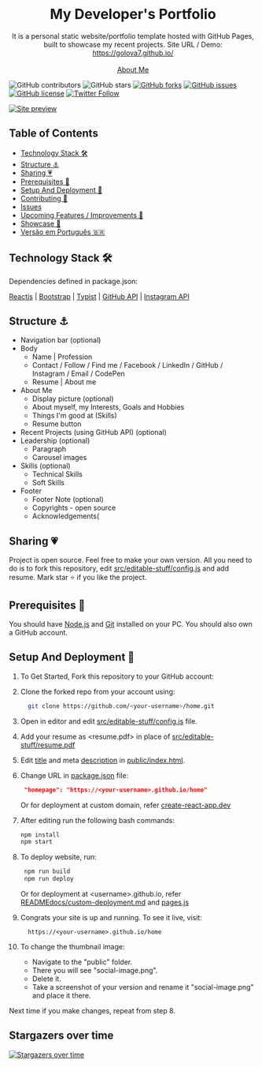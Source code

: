 <!-- PROJECT LOGO -->
<br />
<p align="center">
  <h1 align="center">My Developer's Portfolio</h1>

  <p align="center">
    It is a personal static website/portfolio template hosted with GitHub Pages, built to showcase my recent projects. Site URL / Demo: 
    <a href="https://golova7.github.io/">https://golova7.github.io/</a>
    <br />
    <br />
    <a href="https://golova7.github.io/">About Me</a>
  </p>
</p>

![GitHub contributors](https://img.shields.io/github/contributors/golova7/home?color=ffcc66&style=for-the-badge)
![GitHub stars](https://img.shields.io/github/stars/golova7/home?color=ffcc66&style=for-the-badge)
[![GitHub forks](https://img.shields.io/github/forks/golova7/home?style=for-the-badge)](https://github.com/golova7/star_book/network)
[![GitHub issues](https://img.shields.io/github/issues/golova7/home?color=ffcc66&style=for-the-badge)](https://github.com/golova7/star_book/issues)
[![GitHub license](https://img.shields.io/github/license/golova7/home?style=for-the-badge)](https://github.com/golova7/home/blob/master/LICENSE)
[![Twitter Follow](https://img.shields.io/twitter/follow/golova7?color=ffcc66&logo=twitter&logoColor=ffffff&style=for-the-badge)](https://twitter.com/golova7)

[![Site preview](/public/social-image.png)](https://golova7.github.io/home)

## Table of Contents

- [Technology Stack 🛠️](#technology-stack-)
- [Structure ⚓](#structure-)
- [Sharing 💗](#sharing-)
- [Prerequisites 🍪](#prerequisites-)
- [Setup And Deployment 🔧](#setup-and-deployment-)
- [Contributing 🙌](#contributing-)
- [Issues](#issues)
- [Upcoming Features / Improvements 🔗](#upcoming-features-/-improvements-)
- [Showcase 🚀](#showcase-)
- [Versão em Português :brazil:](#versao-em-portugues-)

## Technology Stack 🛠️

Dependencies defined in package.json:

[Reactjs](https://reactjs.org/)
| [Bootstrap](https://getbootstrap.com/)
| [Typist](https://github.com/jstejada/react-typist)
| [GitHub API](https://developer.github.com/v3/repos/)
| [Instagram API](https://www.instagram.com/developer/embedding/)

## Structure ⚓

- Navigation bar (optional)
- Body
  - Name | Profession
  - Contact / Follow / Find me / Facebook / LinkedIn / GitHub / Instagram / Email / CodePen
  - Resume | About me
- About Me
  - Display picture (optional)
  - About myself, my Interests, Goals and Hobbies
  - Things I'm good at (Skills)
  - Resume button
- Recent Projects (using GitHub API) (optional)
- Leadership (optional)
  - Paragraph
  - Carousel images
- Skills (optional)
  - Technical Skills
  - Soft Skills
- Footer
  - Footer Note (optional)
  - Copyrights - open source
  - Acknowledgements(

## Sharing 💗

Project is open source. Feel free to make your own version. All you need to do is to fork this repository, edit [src/editable-stuff/config.js](./src/editable-stuff/config.js) and add resume. Mark star ⭐ if you like the project.

## Prerequisites 🍪

You should have [Node.js](https://nodejs.org/en/) and [Git](https://git-scm.com/) installed on your PC. You should also own a GitHub account.

## Setup And Deployment 🔧

1. To Get Started, Fork this repository to your GitHub account:
2. Clone the forked repo from your account using:

   ```bash
     git clone https://github.com/<your-username>/home.git
   ```

3. Open in editor and edit [src/editable-stuff/config.js](./src/editable-stuff/config.js) file.

4. Add your resume as <resume.pdf> in place of [src/editable-stuff/resume.pdf](./src/editable-stuff/)

5. Edit [title](./public/index.html#L34) and meta [description](./public/index.html#L13) in [public/index.html](./public/index.html).
6. Change URL in [package.json](./package.json) file:

   ```json
    "homepage": "https://<your-username>.github.io/home"
   ```

   Or for deployment at custom domain, refer [create-react-app.dev](https://create-react-app.dev/docs/deployment/#step-1-add-homepage-to-packagejson)

7. After editing run the following bash commands:

   ```bash
   npm install
   npm start
   ```

8. To deploy website, run:

   ```bash
    npm run build
    npm run deploy
   ```

   Or for deployment at \<username>.github.io, refer [READMEdocs/custom-deployment.md](./READMEdocs/custom-deployment.md) and [pages.js](./pages.js)

9. Congrats your site is up and running. To see it live, visit:

   ```https
     https://<your-username>.github.io/home
   ```

10. To change the thumbnail image:

    - Navigate to the "public" folder.  
    - There you will see "social-image.png".  
    - Delete it.   
    - Take a screenshot of your version and rename it "social-image.png" and place it there.  
    
   Next time if you make changes, repeat from step 8.

## Stargazers over time

[![Stargazers over time](https://starchart.cc/hashirshoaeb/home.svg)](https://starchart.cc/golova7/home)

